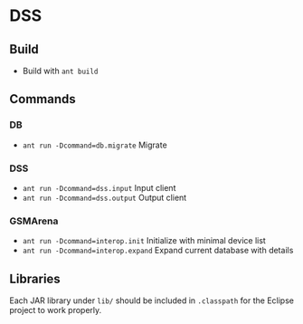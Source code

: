 # DSS

## Build

* Build with `ant build`

## Commands

### DB

* `ant run -Dcommand=db.migrate` Migrate


### DSS

* `ant run -Dcommand=dss.input` Input client
* `ant run -Dcommand=dss.output` Output client


### GSMArena

* `ant run -Dcommand=interop.init` Initialize with minimal device list
* `ant run -Dcommand=interop.expand` Expand current database with details


## Libraries

Each JAR library under `lib/` should be included in `.classpath` for the Eclipse project to work properly.

